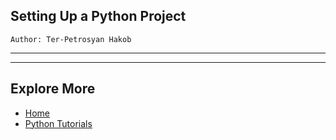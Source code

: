 ## Setting Up a Python Project


```
Author: Ter-Petrosyan Hakob
```

---

---

## Explore More

- [Home](./../../README.md)
- [Python Tutorials](./../tutorials.md)